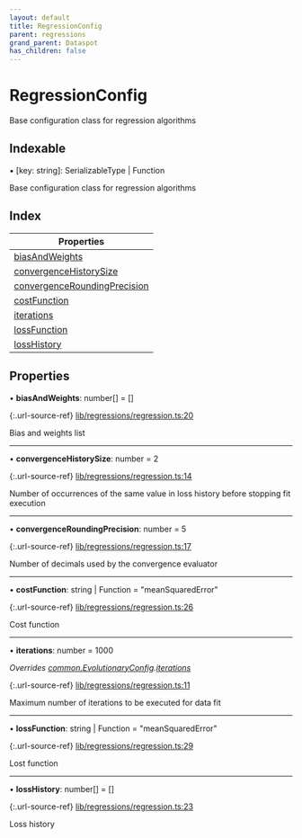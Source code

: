 ```yaml
---
layout: default
title: RegressionConfig
parent: regressions
grand_parent: Dataspot
has_children: false
---
```


# RegressionConfig

Base configuration class for regression algorithms

## Indexable

▪ [key: string]: SerializableType \| Function

Base configuration class for regression algorithms

## Index

| Properties |
|-----------|
| [biasAndWeights](#biasandweights) |
| [convergenceHistorySize](#convergencehistorysize) |
| [convergenceRoundingPrecision](#convergenceroundingprecision) |
| [costFunction](#costfunction) |
| [iterations](#iterations) |
| [lossFunction](#lossfunction) |
| [lossHistory](#losshistory) |

## Properties

•  **biasAndWeights**: number[] = []

{:.url-source-ref}
[lib/regressions/regression.ts:20](https://github.com/ascentcore/dataspot/blob/3098228/lib/regressions/regression.ts#L20)

Bias and weights list

___

•  **convergenceHistorySize**: number = 2

{:.url-source-ref}
[lib/regressions/regression.ts:14](https://github.com/ascentcore/dataspot/blob/3098228/lib/regressions/regression.ts#L14)

Number of occurrences of the same value in loss history before stopping fit execution

___

•  **convergenceRoundingPrecision**: number = 5

{:.url-source-ref}
[lib/regressions/regression.ts:17](https://github.com/ascentcore/dataspot/blob/3098228/lib/regressions/regression.ts#L17)

Number of decimals used by the convergence evaluator

___

•  **costFunction**: string \| Function = "meanSquaredError"

{:.url-source-ref}
[lib/regressions/regression.ts:26](https://github.com/ascentcore/dataspot/blob/3098228/lib/regressions/regression.ts#L26)

Cost function

___

•  **iterations**: number = 1000

*Overrides [common.EvolutionaryConfig](../common_evolutionaryconfig).[iterations](../common_evolutionaryconfig#iterations)*

{:.url-source-ref}
[lib/regressions/regression.ts:11](https://github.com/ascentcore/dataspot/blob/3098228/lib/regressions/regression.ts#L11)

Maximum number of iterations to be executed for data fit

___

•  **lossFunction**: string \| Function = "meanSquaredError"

{:.url-source-ref}
[lib/regressions/regression.ts:29](https://github.com/ascentcore/dataspot/blob/3098228/lib/regressions/regression.ts#L29)

Lost function

___

•  **lossHistory**: number[] = []

{:.url-source-ref}
[lib/regressions/regression.ts:23](https://github.com/ascentcore/dataspot/blob/3098228/lib/regressions/regression.ts#L23)

Loss history
